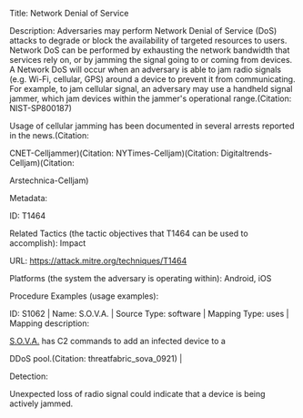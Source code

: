 Title: Network Denial of Service

Description: Adversaries may perform Network Denial of Service (DoS) attacks to degrade or block the availability of targeted resources to users. Network DoS can be performed by exhausting the network bandwidth that services rely on, or by jamming the signal going to or coming from devices. A Network DoS will occur when an adversary is able to jam radio signals (e.g. Wi-Fi, cellular, GPS) around a device to prevent it from communicating. For example, to jam cellular signal, an adversary may use a handheld signal jammer, which jam devices within the jammer's operational range.(Citation: NIST-SP800187)

Usage of cellular jamming has been documented in several arrests reported in the news.(Citation:

CNET-Celljammer)(Citation: NYTimes-Celljam)(Citation: Digitaltrends-Celljam)(Citation:

Arstechnica-Celljam)

Metadata:

ID: T1464

Related Tactics (the tactic objectives that T1464 can be used to accomplish): Impact

URL: https://attack.mitre.org/techniques/T1464

Platforms (the system the adversary is operating within): Android, iOS

Procedure Examples (usage examples):

ID: S1062 | Name: S.O.V.A. | Source Type: software | Mapping Type: uses | Mapping description:

[S.O.V.A.](https://attack.mitre.org/software/S1062) has C2 commands to add an infected device to a

DDoS pool.(Citation: threatfabric_sova_0921) |

Detection:

Unexpected loss of radio signal could indicate that a device is being actively jammed.